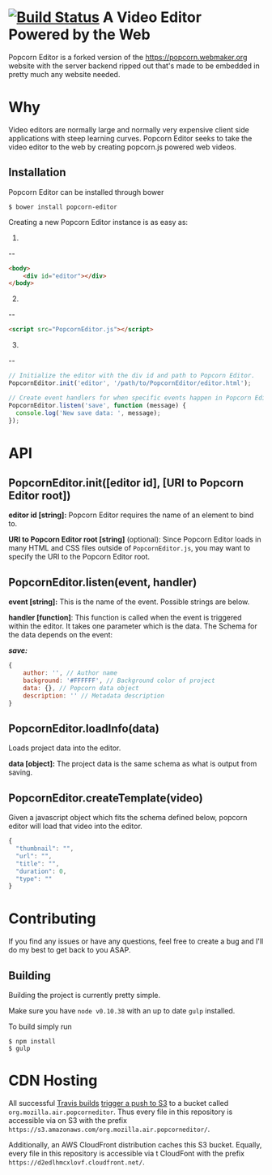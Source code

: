 [![Build Status](https://travis-ci.org/mozilla/popcorn-editor.svg)](https://travis-ci.org/mozilla/popcorn-editor)
A Video Editor Powered by the Web
=================================

Popcorn Editor is a forked version of the https://popcorn.webmaker.org website
with the server backend ripped out that's made to be embedded in pretty much
any website needed.

Why
===

Video editors are normally large and normally very expensive client side
applications with steep learning curves. Popcorn Editor seeks to take the video
editor to the web by creating popcorn.js powered web videos.

Installation
------------

Popcorn Editor can be installed through bower

```$ bower install popcorn-editor```

Creating a new Popcorn Editor instance is as easy as:

1.
--
```html
<body>
    <div id="editor"></div>
</body>
```

2.
--
```html
<script src="PopcornEditor.js"></script>
```


3.
--
```javascript
// Initialize the editor with the div id and path to Popcorn Editor.
PopcornEditor.init('editor', '/path/to/PopcornEditor/editor.html');

// Create event handlers for when specific events happen in Popcorn Editor.
PopcornEditor.listen('save', function (message) {
  console.log('New save data: ', message);
});
```

API
===

PopcornEditor.init([editor id], [URI to Popcorn Editor root])
------------------------------------------------

**editor id [string]:** Popcorn Editor requires the name of an element to bind
to.

**URI to Popcorn Editor root [string]** (optional): Since Popcorn Editor loads
in many HTML and CSS files outside of `PopcornEditor.js`, you may want to
specify the URI to the Popcorn Editor root.

PopcornEditor.listen(event, handler)
------------------------------------

**event [string]:** This is the name of the event. Possible strings are below.

**handler [function]**: This function is called when the event is triggered
within the editor. It takes one parameter which is the data. The Schema
for the data depends on the event:

***save:***
```javascript
{
    author: '', // Author name
    background: '#FFFFFF', // Background color of project
    data: {}, // Popcorn data object
    description: '' // Metadata description
}
```

PopcornEditor.loadInfo(data)
----------------------------

Loads project data into the editor.

**data [object]:** The project data is the same schema as what is output from
saving.

PopcornEditor.createTemplate(video)
-----------------------------------

Given a javascript object which fits the schema defined below, popcorn editor
will load that video into the editor.

```javascript
{
  "thumbnail": "",
  "url": "",
  "title": "",
  "duration": 0,
  "type": ""
}
```

Contributing
============

If you find any issues or have any questions, feel free to create a bug and I'll
do my best to get back to you ASAP.

Building
--------

Building the project is currently pretty simple.

Make sure you have `node v0.10.38` with an up to date `gulp` installed.

To build simply run
```
$ npm install
$ gulp
```

CDN Hosting
===========

All successful [Travis builds](https://travis-ci.org/mozilla/popcorn-editor) 
[trigger a push to S3](https://github.com/mozilla/popcorn-editor/commit/558648a11373b811ecb0be9deca52240241a6e21) to a bucket called `org.mozilla.air.popcorneditor`. Thus every file in this repository is accessible via on S3 with the prefix `https://s3.amazonaws.com/org.mozilla.air.popcorneditor/`. 

Additionally, an AWS CloudFront distribution caches this S3 bucket. Equally, every file in this repository is accessible via t CloudFont with the prefix `https://d2edlhmcxlovf.cloudfront.net/`.
